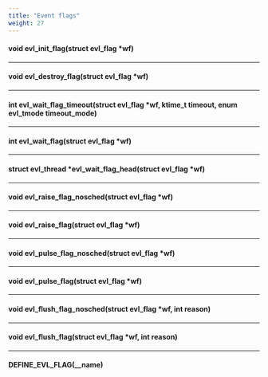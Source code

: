 ```yaml
---
title: "Event flags"
weight: 27
---
```


#### void evl_init_flag(struct evl_flag *wf)

---

#### void evl_destroy_flag(struct evl_flag *wf)

---

#### int evl_wait_flag_timeout(struct evl_flag *wf, ktime_t timeout, enum evl_tmode timeout_mode)

---

#### int evl_wait_flag(struct evl_flag *wf)

---

#### struct evl_thread *evl_wait_flag_head(struct evl_flag *wf)

---

#### void evl_raise_flag_nosched(struct evl_flag *wf)

---

#### void evl_raise_flag(struct evl_flag *wf)

---

#### void evl_pulse_flag_nosched(struct evl_flag *wf)

---

#### void evl_pulse_flag(struct evl_flag *wf)

---

#### void evl_flush_flag_nosched(struct evl_flag *wf, int reason)

---

#### void evl_flush_flag(struct evl_flag *wf, int reason)

---

#### DEFINE_EVL_FLAG(__name)
